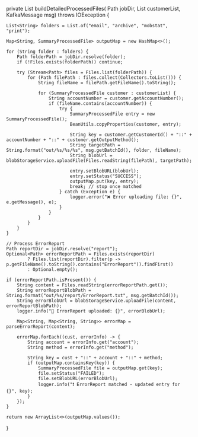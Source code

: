 private List<SummaryProcessedFile> buildDetailedProcessedFiles(
        Path jobDir,
        List<SummaryProcessedFile> customerList,
        KafkaMessage msg) throws IOException {

    List<String> folders = List.of("email", "archive", "mobstat", "print");

    Map<String, SummaryProcessedFile> outputMap = new HashMap<>();

    for (String folder : folders) {
        Path folderPath = jobDir.resolve(folder);
        if (!Files.exists(folderPath)) continue;

        try (Stream<Path> files = Files.list(folderPath)) {
            for (Path filePath : files.collect(Collectors.toList())) {
                String fileName = filePath.getFileName().toString();

                for (SummaryProcessedFile customer : customerList) {
                    String accountNumber = customer.getAccountNumber();
                    if (fileName.contains(accountNumber)) {
                        try {
                            SummaryProcessedFile entry = new SummaryProcessedFile();
                            BeanUtils.copyProperties(customer, entry);

                            String key = customer.getCustomerId() + "::" + accountNumber + "::" + customer.getOutputMethod();
                            String targetPath = String.format("out/%s/%s/%s", msg.getBatchId(), folder, fileName);
                            String blobUrl = blobStorageService.uploadFile(Files.readString(filePath), targetPath);

                            entry.setBlobURL(blobUrl);
                            entry.setStatus("SUCCESS");
                            outputMap.put(key, entry);
                            break; // stop once matched
                        } catch (Exception e) {
                            logger.error("❌ Error uploading file: {}", e.getMessage(), e);
                        }
                    }
                }
            }
        }
    }

    // Process ErrorReport
    Path reportDir = jobDir.resolve("report");
    Optional<Path> errorReportPath = Files.exists(reportDir)
            ? Files.list(reportDir).filter(p -> p.getFileName().toString().contains("ErrorReport")).findFirst()
            : Optional.empty();

    if (errorReportPath.isPresent()) {
        String content = Files.readString(errorReportPath.get());
        String errorReportBlobPath = String.format("out/%s/report/ErrorReport.txt", msg.getBatchId());
        String errorBlobUrl = blobStorageService.uploadFile(content, errorReportBlobPath);
        logger.info("📄 ErrorReport uploaded: {}", errorBlobUrl);

        Map<String, Map<String, String>> errorMap = parseErrorReport(content);

        errorMap.forEach((cust, errorInfo) -> {
            String account = errorInfo.get("account");
            String method = errorInfo.get("method");

            String key = cust + "::" + account + "::" + method;
            if (outputMap.containsKey(key)) {
                SummaryProcessedFile file = outputMap.get(key);
                file.setStatus("FAILED");
                file.setBlobURL(errorBlobUrl);
                logger.info("❗ ErrorReport matched - updated entry for {}", key);
            }
        });
    }

    return new ArrayList<>(outputMap.values());
}
